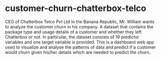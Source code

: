 # customer-churn-chatterbox-telco
CEO of Chatterbox Telco Pvt Ltd in the Banana Republic, Mr. William wants to analyze the customer churn in his company. A dataset that contains the package type and usage details of a customer and whether they left Chatterbox or not. In particular, the dataset consists of 19 predictor variables and one target variable is provided. This is a dashboard web app used to visualize and analyse the patterns of data and predict if a customer would churn given his/her details which are needed to predict the churn.
